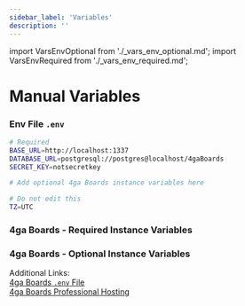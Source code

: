 ```yaml
---
sidebar_label: 'Variables'
description: ''
---
```

import VarsEnvOptional from './_vars_env_optional.md';
import VarsEnvRequired from './_vars_env_required.md';

# Manual Variables

### Env File `.env`
```bash
# Required
BASE_URL=http://localhost:1337
DATABASE_URL=postgresql://postgres@localhost/4gaBoards
SECRET_KEY=notsecretkey

# Add optional 4ga Boards instance variables here

# Do not edit this
TZ=UTC
```

### 4ga Boards - Required Instance Variables

<VarsEnvRequired />

### 4ga Boards - Optional Instance Variables

<VarsEnvOptional />

Additional Links:\
[4ga Boards `.env` File](https://github.com/RARgames/4gaBoards/blob/main/server/.env.sample)\
[4ga Boards Professional Hosting](./4gaboards)

